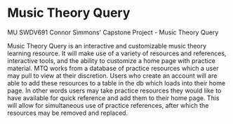 # Music Theory Query
MU SWDV691 Connor Simmons' Capstone Project - Music Theory Query

Music Theory Query is an interactive and customizable music theory learning resource. It will make use of a variety of resources and references, interactive tools, and the ability to customize a home page with practice material. MTQ works from a database of practice resources which a user may pull to view at their discretion. Users who create an account will are able to add these resources to a table in the db which loads into their home page. In other words users may take practice resources they would like to have available for quick reference and add them to their home page. This will allow for simultaneous use of practice references, after which the resources may be removed and replaced.
